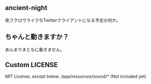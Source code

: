 ## ancient-night

夜フクロウライクなTwitterクライアントになる予定の何か。

## ちゃんと動きますか？

あんまりまともに動きません。

## Custom LICENSE
MIT License, except below.
/app/resources/sound/* (Not included yet)
